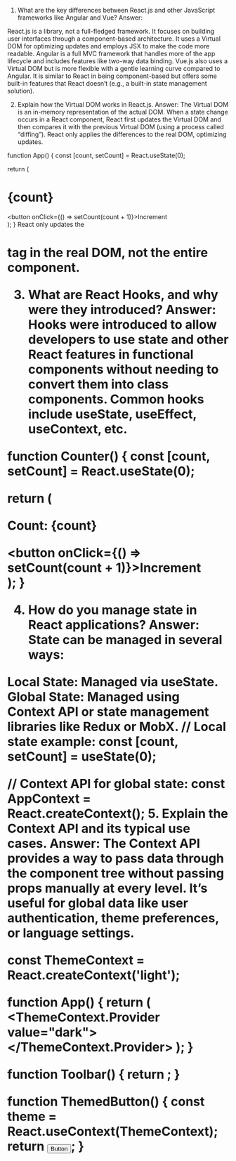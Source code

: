 1. What are the key differences between React.js and other JavaScript frameworks like Angular and Vue?
Answer:

React.js is a library, not a full-fledged framework. It focuses on building user interfaces through a component-based architecture. It uses a Virtual DOM for optimizing updates and employs JSX to make the code more readable.
Angular is a full MVC framework that handles more of the app lifecycle and includes features like two-way data binding.
Vue.js also uses a Virtual DOM but is more flexible with a gentle learning curve compared to Angular. It is similar to React in being component-based but offers some built-in features that React doesn’t (e.g., a built-in state management solution).

2. Explain how the Virtual DOM works in React.js.
Answer: The Virtual DOM is an in-memory representation of the actual DOM. When a state change occurs in a React component, React first updates the Virtual DOM and then compares it with the previous Virtual DOM (using a process called “diffing”). React only applies the differences to the real DOM, optimizing updates.

function App() {
  const [count, setCount] = React.useState(0);

  return (
    <div>
      <h1>{count}</h1>
      <button onClick={() => setCount(count + 1)}>Increment</button>
    </div>
  );
}
React only updates the <h1> tag in the real DOM, not the entire component.

3. What are React Hooks, and why were they introduced?
Answer: Hooks were introduced to allow developers to use state and other React features in functional components without needing to convert them into class components. Common hooks include useState, useEffect, useContext, etc.

function Counter() {
  const [count, setCount] = React.useState(0);

  return (
    <div>
      <p>Count: {count}</p>
      <button onClick={() => setCount(count + 1)}>Increment</button>
    </div>
  );
}

4. How do you manage state in React applications?
Answer: State can be managed in several ways:

Local State: Managed via useState.
Global State: Managed using Context API or state management libraries like Redux or MobX.
// Local state example:
const [count, setCount] = useState(0);

// Context API for global state:
const AppContext = React.createContext();
5. Explain the Context API and its typical use cases.
Answer: The Context API provides a way to pass data through the component tree without passing props manually at every level. It’s useful for global data like user authentication, theme preferences, or language settings.

const ThemeContext = React.createContext('light');

function App() {
  return (
    <ThemeContext.Provider value="dark">
      <Toolbar />
    </ThemeContext.Provider>
  );
}

function Toolbar() {
  return <ThemedButton />;
}

function ThemedButton() {
  const theme = React.useContext(ThemeContext);
  return <button className={theme}>Button</button>;
}